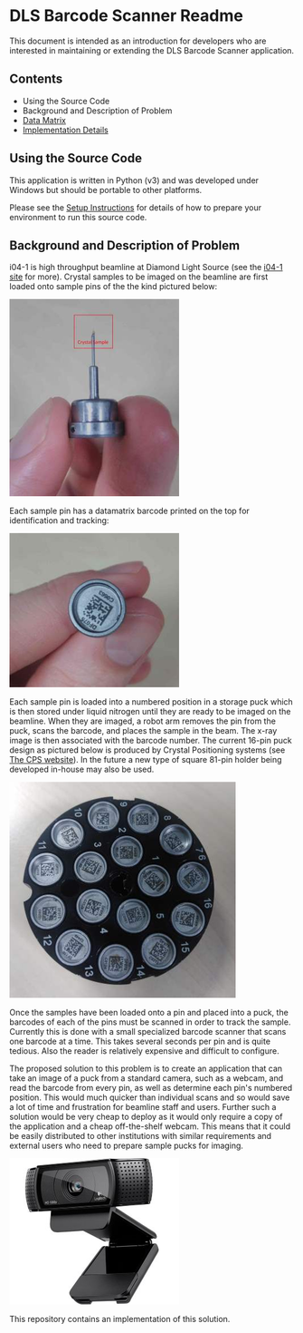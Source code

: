 DLS Barcode Scanner Readme
==========================

This document is intended as an introduction for developers who are interested in maintaining or extending the DLS Barcode Scanner application.

Contents
--------
* Using the Source Code
* Background and Description of Problem
* [Data Matrix](docs/datamatrix.md)
* [Implementation Details](docs/implementation.md)

Using the Source Code
---------------------
This application is written in Python (v3) and was developed under Windows but should be portable to other platforms.
 
Please see the [Setup Instructions](docs/SETUP.md) for details of how to prepare your environment to run this source code.

Background and Description of Problem
-------------------------------------
i04-1 is high throughput beamline at Diamond Light Source (see the [i04-1 site](http://www.diamond.ac.uk/Beamlines/Mx/I04-1.html) for more). Crystal samples to be imaged on the beamline are first loaded onto sample pins of the the kind pictured below:

![Sample Pin](docs/img/pin.jpg) 

Each sample pin has a datamatrix barcode printed on the top for identification and tracking:

![Barcode on top of pin](docs/img/pin-barcode.jpg)

Each sample pin is loaded into a numbered position in a storage puck which is then stored under liquid nitrogen until they are ready to be imaged on the beamline. When they are imaged, a robot arm removes the pin from the puck, scans the barcode, and places the sample in the beam. The x-ray image is then associated with the barcode number. The current 16-pin puck design as pictured below is produced by Crystal Positioning systems (see [The CPS website](http://www.crystalpositioningsystems.com/index.php?option=com_content&view=article&id=21)). In the future a new type of square 81-pin holder being developed in-house may also be used.

![Puck](docs/img/puck.jpg)

Once the samples have been loaded onto a pin and placed into a puck, the barcodes of each of the pins must be scanned in order to track the sample. Currently this is done with a small specialized barcode scanner that scans one barcode at a time. This takes several seconds per pin and is quite tedious. Also the reader is relatively expensive and difficult to configure.

The proposed solution to this problem is to create an application that can take an image of a puck from a standard camera, such as a webcam, and read the barcode from every pin, as well as determine each pin's numbered position. This would much quicker than individual scans and so would save a lot of time and frustration for beamline staff and users. Further such a solution would be very cheap to deploy as it would only require a copy of the application and a cheap off-the-shelf webcam. This means that it could be easily distributed to other institutions with similar requirements and external users who need to prepare sample pucks for imaging.

![Webcam](docs/img/webcam.jpg)

This repository contains an implementation of this solution.

